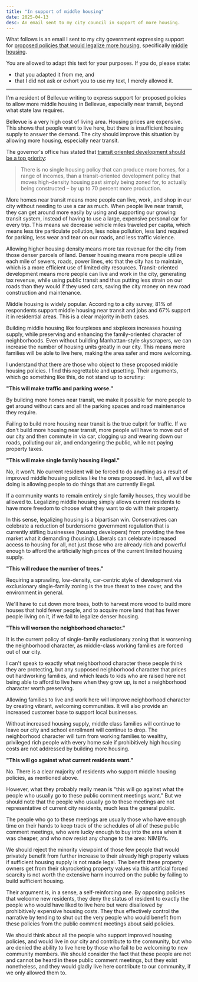 ```yaml
---
title: "In support of middle housing"
date: 2025-04-13
desc: An email sent to my city council in support of more housing.
---
```


What follows is an email I sent to my city government expressing support for [proposed policies that would legalize more housing][plan], specifically [middle housing][middle].

You are allowed to adapt this text for your purposes. If you do, please state:

- that you adapted it from me, and
- that I did not ask or exhort you to use my text, I merely allowed it.

---

I'm a resident of Bellevue writing to express support for proposed policies to allow more middle housing in Bellevue, especially near transit, beyond what state law requires.

Bellevue is a very high cost of living area. Housing prices are expensive. This shows that people want to live here, but there is insufficient housing supply to answer the demand. The city should improve this situation by allowing more housing, especially near transit.

The governor's office has stated that [transit oriented development should be a top priority][tod]:

> There is no single housing policy that can produce more homes, for a range of incomes, than a transit-oriented development policy that moves high-density housing past simply being zoned for, to actually being constructed – by up to 70 percent more production.

More homes near transit means more people can live, work, and shop in our city without needing to use a car as much. When people live near transit, they can get around more easily by using and supporting our growing transit system, instead of having to use a large, expensive personal car for every trip. This means we decrease vehicle miles traveled per capita, which means less tire particulate pollution, less noise pollution, less land required for parking, less wear and tear on our roads, and less traffic violence.

Allowing higher housing density means more tax revenue for the city from those denser parcels of land. Denser housing means more people utilize each mile of sewers, roads, power lines, etc that the city has to maintain, which is a more efficient use of limited city resources. Transit-oriented development means more people can live and work in the city, generating tax revenue, while using public transit and thus putting less strain on our roads than they would if they used cars, saving the city money on new road construction and maintenance.

Middle housing is widely popular. According to a city survey, 81% of respondents support middle housing near transit and jobs and 67% support it in residential areas. This is a clear majority in both cases.

Building middle housing like fourplexes and sixplexes increases housing supply, while preserving and enhancing the family-oriented character of neighborhoods. Even without building Manhattan-style skyscrapers, we can increase the number of housing units greatly in our city. This means more families will be able to live here, making the area safer and more welcoming.

I understand that there are those who object to these proposed middle housing policies. I find this regrettable and upsetting. Their arguments, which go something like this, do not stand up to scrutiny:

**"This will make traffic and parking worse."**

By building more homes near transit, we make it possible for more people to get around without cars and all the parking spaces and road maintenance they require.

Failing to build more housing near transit is the true culprit for traffic. If we don't build more housing near transit, more people will have to move out of our city and then commute in via car, clogging up and wearing down our roads, polluting our air, and endangering the public, while not paying property taxes.

**"This will make single family housing illegal."**

No, it won't. No current resident will be forced to do anything as a result of improved middle housing policies like the ones proposed. In fact, all we'd be doing is allowing people to do things that are currently illegal.

If a community wants to remain entirely single family houses, they would be allowed to. Legalizing middle housing simply allows current residents to have more freedom to choose what they want to do with their property.

In this sense, legalizing housing is a bipartisan win. Conservatives can celebrate a reduction of burdensome government regulation that is currently stifling businesses (housing developers) from providing the free market what it demanding (housing). Liberals can celebrate increased access to housing for all, not just those who are already rich and powerful enough to afford the artificially high prices of the current limited housing supply.

**"This will reduce the number of trees."**

Requiring a sprawling, low-density, car-centric style of development via exclusionary single-family zoning is the true threat to tree cover, and the environment in general.

We'll have to cut down more trees, both to harvest more wood to build more houses that hold fewer people, and to acquire more land that has fewer people living on it, if we fail to legalize denser housing.

**"This will worsen the neighborhood character."**

It is the current policy of single-family exclusionary zoning that is worsening the neighborhood character, as middle-class working families are forced out of our city.

I can't speak to exactly what neighborhood character these people think they are protecting, but any supposed neighborhood character that prices out hardworking families, and which leads to kids who are raised here not being able to afford to live here when they grow up, is not a neighborhood character worth preserving.

Allowing families to live and work here will improve neighborhood character by creating vibrant, welcoming communities. It will also provide an increased customer base to support local businesses.

Without increased housing supply, middle class families will continue to leave our city and school enrollment will continue to drop. The neighborhood character will turn from working families to wealthy, privileged rich people with every home sale if prohibitively high housing costs are not addressed by building more housing.

**"This will go against what current residents want."**

No. There is a clear majority of residents who support middle housing policies, as mentioned above.

However, what they probably really mean is "this will go against what the people who usually go to these public comment meetings want." But we should note that the people who usually go to these meetings are not representative of current city residents, much less the general public.

The people who go to these meetings are usually those who have enough time on their hands to keep track of the schedules of all of these public comment meetings, who were lucky enough to buy into the area when it was cheaper, and who now resist any change to the area: NIMBYs.

We should reject the minority viewpoint of those few people that would privately benefit from further increase to their already high property values if sufficient housing supply is not made legal. The benefit these property owners get from their skyrocketing property values via this artificial forced scarcity is not worth the extensive harm incurred on the public by failing to build sufficient housing.

Their argument is, in a sense, a self-reinforcing one. By opposing policies that welcome new residents, they deny the status of resident to exactly the people who would have liked to live here but were disallowed by prohibitively expensive housing costs. They thus effectively control the narrative by tending to shut out the very people who would benefit from these policies from the public comment meetings about said policies.

We should think about all the people who support improved housing policies, and would live in our city and contribute to the community, but who are denied the ability to live here by those who fail to be welcoming to new community members. We should consider the fact that these people are not and cannot be heard in these public comment meetings, but they exist nonetheless, and they would gladly live here contribute to our community, if we only allowed them to.

[tod]: https://www.theurbanist.org/2025/01/24/ferguson-team-transit-oriented-development-should-be-top-priority/
[plan]: https://static1.squarespace.com/static/5d70140860791400013fe3ce/t/6781783bd5ecaf25ebef1d68/1736538172811/Proposed+Housing+Action+Plan+final.pdf
[middle]: https://en.wikipedia.org/wiki/Missing_middle_housing
